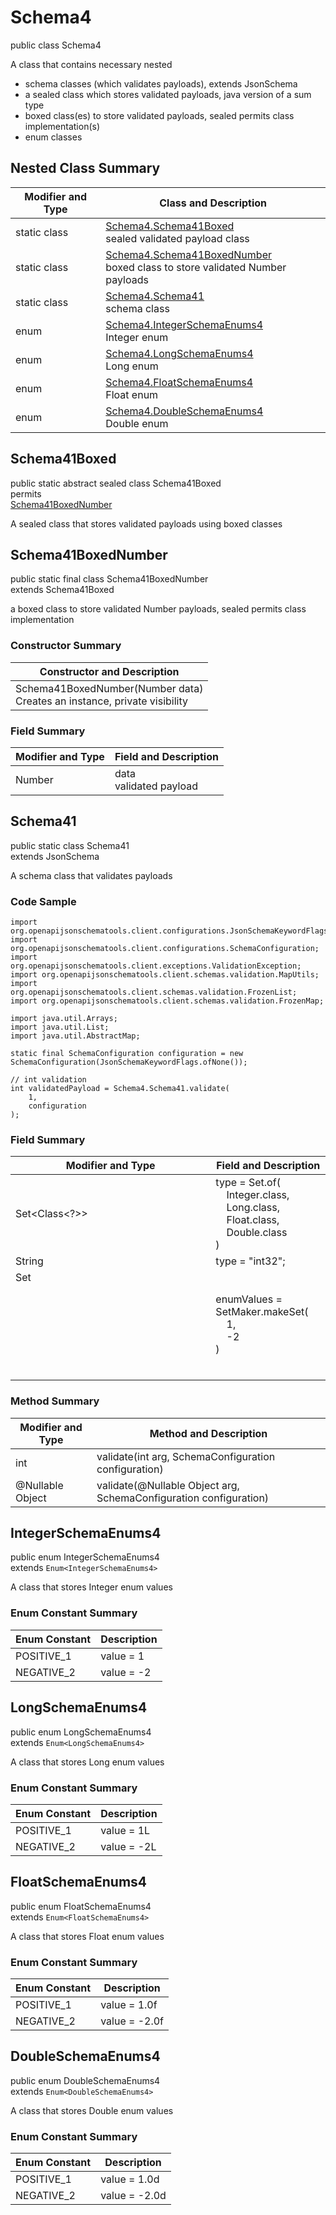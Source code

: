 # Schema4
public class Schema4

A class that contains necessary nested
- schema classes (which validates payloads), extends JsonSchema
- a sealed class which stores validated payloads, java version of a sum type
- boxed class(es) to store validated payloads, sealed permits class implementation(s)
- enum classes

## Nested Class Summary
| Modifier and Type | Class and Description |
| ----------------- | ---------------------- |
| static class | [Schema4.Schema41Boxed](#schema41boxed)<br> sealed validated payload class |
| static class | [Schema4.Schema41BoxedNumber](#schema41boxednumber)<br> boxed class to store validated Number payloads |
| static class | [Schema4.Schema41](#schema41)<br> schema class |
| enum | [Schema4.IntegerSchemaEnums4](#integerschemaenums4)<br>Integer enum |
| enum | [Schema4.LongSchemaEnums4](#longschemaenums4)<br>Long enum |
| enum | [Schema4.FloatSchemaEnums4](#floatschemaenums4)<br>Float enum |
| enum | [Schema4.DoubleSchemaEnums4](#doubleschemaenums4)<br>Double enum |

## Schema41Boxed
public static abstract sealed class Schema41Boxed<br>
permits<br>
[Schema41BoxedNumber](#schema41boxednumber)

A sealed class that stores validated payloads using boxed classes

## Schema41BoxedNumber
public static final class Schema41BoxedNumber<br>
extends Schema41Boxed

a boxed class to store validated Number payloads, sealed permits class implementation

### Constructor Summary
| Constructor and Description |
| --------------------------- |
| Schema41BoxedNumber(Number data)<br>Creates an instance, private visibility |

### Field Summary
| Modifier and Type | Field and Description |
| ----------------- | ---------------------- |
| Number | data<br>validated payload |

## Schema41
public static class Schema41<br>
extends JsonSchema

A schema class that validates payloads

### Code Sample
```
import org.openapijsonschematools.client.configurations.JsonSchemaKeywordFlags;
import org.openapijsonschematools.client.configurations.SchemaConfiguration;
import org.openapijsonschematools.client.exceptions.ValidationException;
import org.openapijsonschematools.client.schemas.validation.MapUtils;
import org.openapijsonschematools.client.schemas.validation.FrozenList;
import org.openapijsonschematools.client.schemas.validation.FrozenMap;

import java.util.Arrays;
import java.util.List;
import java.util.AbstractMap;

static final SchemaConfiguration configuration = new SchemaConfiguration(JsonSchemaKeywordFlags.ofNone());

// int validation
int validatedPayload = Schema4.Schema41.validate(
    1,
    configuration
);
```

### Field Summary
| Modifier and Type | Field and Description |
| ----------------- | ---------------------- |
| Set<Class<?>> | type = Set.of(<br/>&nbsp;&nbsp;&nbsp;&nbsp;Integer.class,<br/>&nbsp;&nbsp;&nbsp;&nbsp;Long.class,<br/>&nbsp;&nbsp;&nbsp;&nbsp;Float.class,<br/>&nbsp;&nbsp;&nbsp;&nbsp;Double.class<br/>)<br/> |
| String | type = "int32"; |
| Set<Object> | enumValues = SetMaker.makeSet(<br>&nbsp;&nbsp;&nbsp;&nbsp;1,<br>&nbsp;&nbsp;&nbsp;&nbsp;-2<br>)<br> |

### Method Summary
| Modifier and Type | Method and Description |
| ----------------- | ---------------------- |
| int | validate(int arg, SchemaConfiguration configuration) |
| @Nullable Object | validate(@Nullable Object arg, SchemaConfiguration configuration) |
## IntegerSchemaEnums4
public enum IntegerSchemaEnums4<br>
extends `Enum<IntegerSchemaEnums4>`

A class that stores Integer enum values

### Enum Constant Summary
| Enum Constant | Description |
| ------------- | ----------- |
| POSITIVE_1 | value = 1 |
| NEGATIVE_2 | value = -2 |

## LongSchemaEnums4
public enum LongSchemaEnums4<br>
extends `Enum<LongSchemaEnums4>`

A class that stores Long enum values

### Enum Constant Summary
| Enum Constant | Description |
| ------------- | ----------- |
| POSITIVE_1 | value = 1L |
| NEGATIVE_2 | value = -2L |

## FloatSchemaEnums4
public enum FloatSchemaEnums4<br>
extends `Enum<FloatSchemaEnums4>`

A class that stores Float enum values

### Enum Constant Summary
| Enum Constant | Description |
| ------------- | ----------- |
| POSITIVE_1 | value = 1.0f |
| NEGATIVE_2 | value = -2.0f |

## DoubleSchemaEnums4
public enum DoubleSchemaEnums4<br>
extends `Enum<DoubleSchemaEnums4>`

A class that stores Double enum values

### Enum Constant Summary
| Enum Constant | Description |
| ------------- | ----------- |
| POSITIVE_1 | value = 1.0d |
| NEGATIVE_2 | value = -2.0d |
